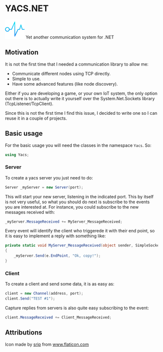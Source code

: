 # YACS.NET
![yacs icon](https://github.com/jbelenguer/yacs-net/blob/master/yacs_64.png)
Yet another communication system for .NET

## Motivation
It is not the first time that I needed a communication library to allow me:
- Communicate different nodes using TCP directly.
- Simple to use.
- Have some advanced features (like node discovery).

Either if you are developing a game, or your own IoT system, the only option out there is to actually write it yourself over the System.Net.Sockets library (TcpListener/TcpClient).

Since this is not the first time I find this issue, I decided to write one so I can reuse it in a couple of projects.

## Basic usage
For the basic usage you will need the classes in the namespace `Yacs`. So: 
```cs
using Yacs;
```

### Server
To create a yacs server you just need to do:
```cs
Server _myServer = new Server(port);
```
This will start your new server, listening in the indicated port. This by itself is not very useful, so what you should do next is subscribe to the events you are interested at. For instance, you could subscribe to the new messages received with:
```cs
_myServer.MessageReceived += MyServer_MessageReceived;
```

Every event will identify the client who triggerede it with their end point, so it is easy to implement a reply with something like:
```cs
private static void MyServer_MessageReceived(object sender, SimpleSocket.Events.MessageReceivedEventArgs e)
{
    _myServer.Send(e.EndPoint, "Ok, copy!");
}
```
### Client
To create a client and send some data, it is as easy as:
```cs
client = new Channel(address, port);
client.Send("TEST #1");
```

Capture replies from servers is also quite easy subscribing to the event:
```cs
client.MessageReceived += Client_MessageReceived;
```



## Attributions
Icon made by <a href="https://www.flaticon.com/authors/srip" title="srip">srip</a> from <a href="https://www.flaticon.com/" title="Flaticon">www.flaticon.com</a>
